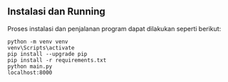 ## Instalasi dan Running
Proses instalasi dan penjalanan program dapat dilakukan seperti berikut:
```
python -m venv venv
venv\Scripts\activate
pip install --upgrade pip
pip install -r requirements.txt
python main.py
localhost:8000
```